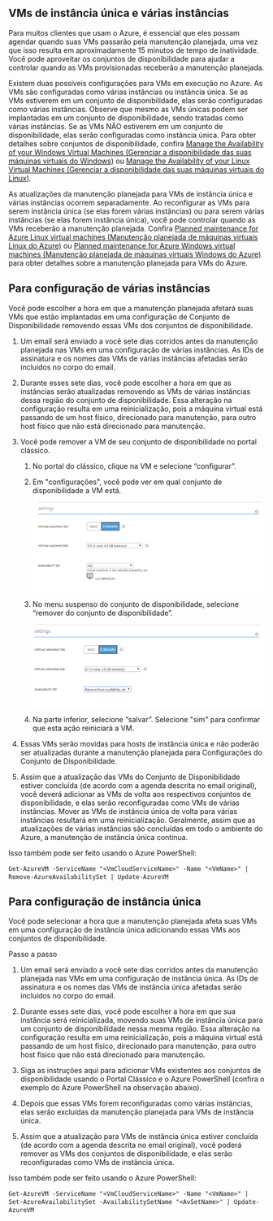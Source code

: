 

## VMs de instância única e várias instâncias
Para muitos clientes que usam o Azure, é essencial que eles possam agendar quando suas VMs passarão pela manutenção planejada, uma vez que isso resulta em aproximadamente 15 minutos de tempo de inatividade. Você pode aproveitar os conjuntos de disponibilidade para ajudar a controlar quando as VMs provisionadas receberão a manutenção planejada.

Existem duas possíveis configurações para VMs em execução no Azure. As VMs são configuradas como várias instâncias ou instância única. Se as VMs estiverem em um conjunto de disponibilidade, elas serão configuradas como várias instâncias. Observe que mesmo as VMs únicas podem ser implantadas em um conjunto de disponibilidade, sendo tratadas como várias instâncias. Se as VMs NÃO estiverem em um conjunto de disponibilidade, elas serão configuradas como instância única. Para obter detalhes sobre conjuntos de disponibilidade, confira [Manage the Availability of your Windows Virtual Machines (Gerenciar a disponibilidade das suas máquinas virtuais do Windows)](../articles/virtual-machines/virtual-machines-windows-manage-availability.md) ou [Manage the Availability of your Linux Virtual Machines (Gerenciar a disponibilidade das suas máquinas virtuais do Linux)](../articles/virtual-machines/virtual-machines-linux-manage-availability.md).

As atualizações da manutenção planejada para VMs de instância única e várias instâncias ocorrem separadamente. Ao reconfigurar as VMs para serem instância única (se elas forem várias instâncias) ou para serem várias instâncias (se elas forem instância única), você pode controlar quando as VMs receberão a manutenção planejada. Confira [Planned maintenance for Azure Linux virtual machines (Manutenção planejada de máquinas virtuais Linux do Azure)](../articles/virtual-machines/virtual-machines-linux-planned-maintenance.md) ou [Planned maintenance for Azure Windows virtual machines (Manutenção planejada de máquinas virtuais Windows do Azure)](../articles/virtual-machines/virtual-machines-windows-planned-maintenance.md) para obter detalhes sobre a manutenção planejada para VMs do Azure.

## Para configuração de várias instâncias
Você pode escolher a hora em que a manutenção planejada afetará suas VMs que estão implantadas em uma configuração de Conjunto de Disponibilidade removendo essas VMs dos conjuntos de disponibilidade.

1.	Um email será enviado a você sete dias corridos antes da manutenção planejada nas VMs em uma configuração de várias instâncias. As IDs de assinatura e os nomes das VMs de várias instâncias afetadas serão incluídos no corpo do email.

2.	Durante esses sete dias, você pode escolher a hora em que as instâncias serão atualizadas removendo as VMs de várias instâncias dessa região do conjunto de disponibilidade. Essa alteração na configuração resulta em uma reinicialização, pois a máquina virtual está passando de um host físico, direcionado para manutenção, para outro host físico que não está direcionado para manutenção.

3.	Você pode remover a VM de seu conjunto de disponibilidade no portal clássico.
   
    1.	No portal do clássico, clique na VM e selecione “configurar”.

    2.	Em "configurações", você pode ver em qual conjunto de disponibilidade a VM está.

        ![Seleção do conjunto de disponibilidade](./media/virtual-machines-planned-maintenance-schedule/availabilitysetselection.png)

    3.	No menu suspenso do conjunto de disponibilidade, selecione “remover do conjunto de disponibilidade”.

        ![Remover do conjunto](./media/virtual-machines-planned-maintenance-schedule/availabilitysetselectionconfiguration.png)

    4.	Na parte inferior, selecione “salvar”. Selecione "sim" para confirmar que esta ação reiniciará a VM.

4.	Essas VMs serão movidas para hosts de instância única e não poderão ser atualizadas durante a manutenção planejada para Configurações do Conjunto de Disponibilidade.

5.	Assim que a atualização das VMs do Conjunto de Disponibilidade estiver concluída (de acordo com a agenda descrita no email original), você deverá adicionar as VMs de volta aos respectivos conjuntos de disponibilidade, e elas serão reconfiguradas como VMs de várias instâncias. Mover as VMs de instância única de volta para várias instâncias resultará em uma reinicialização. Geralmente, assim que as atualizações de várias instâncias são concluídas em todo o ambiente do Azure, a manutenção de instância única continua.

Isso também pode ser feito usando o Azure PowerShell:

```
Get-AzureVM -ServiceName "<VmCloudServiceName>" -Name "<VmName>" | Remove-AzureAvailabilitySet | Update-AzureVM
```

## Para configuração de instância única
Você pode selecionar a hora que a manutenção planejada afeta suas VMs em uma configuração de instância única adicionando essas VMs aos conjuntos de disponibilidade.

Passo a passo

1.	Um email será enviado a você sete dias corridos antes da manutenção planejada nas VMs em uma configuração de instância única. As IDs de assinatura e os nomes das VMs de instância única afetadas serão incluídos no corpo do email.

2.	Durante esses sete dias, você pode escolher a hora em que sua instância será reinicializada, movendo suas VMs de instância única para um conjunto de disponibilidade nessa mesma região. Essa alteração na configuração resulta em uma reinicialização, pois a máquina virtual está passando de um host físico, direcionado para manutenção, para outro host físico que não está direcionado para manutenção.

3.	Siga as instruções aqui para adicionar VMs existentes aos conjuntos de disponibilidade usando o Portal Clássico e o Azure PowerShell (confira o exemplo do Azure PowerShell na observação abaixo).

4.	Depois que essas VMs forem reconfiguradas como várias instâncias, elas serão excluídas da manutenção planejada para VMs de instância única.

5.	Assim que a atualização para VMs de instância única estiver concluída (de acordo com a agenda descrita no email original), você poderá remover as VMs dos conjuntos de disponibilidade, e elas serão reconfiguradas como VMs de instância única.

Isso também pode ser feito usando o Azure PowerShell:

    Get-AzureVM -ServiceName "<VmCloudServiceName>" -Name "<VmName>" | Set-AzureAvailabilitySet -AvailabilitySetName "<AvSetName>" | Update-AzureVM

<!--Anchors-->



<!--Link references-->
[Virtual Machines Manage Availability]: virtual-machines-windows-tutorial.md
[Understand planned versus unplanned maintenance]: virtual-machines-manage-availability.md#Understand-planned-versus-unplanned-maintenance/

<!---HONumber=AcomDC_0803_2016-->